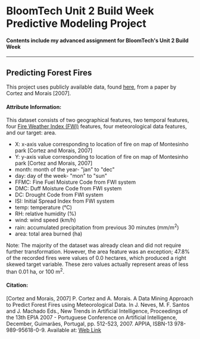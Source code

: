 # BloomTech Unit 2 Build Week Predictive Modeling Project
#### Contents include my advanced assignment for BloomTech's Unit 2 Build Week
---
## Predicting Forest Fires
This project uses publicly available data, found [here](https://archive.ics.uci.edu/ml/datasets/forest+fires), from a paper by Cortez and Morais [2007].

#### **Attribute Information:**
This dataset consists of two geographical features, two temporal features, four [Fire Weather Index (FWI)](https://www.nwcg.gov/publications/pms437/cffdrs/fire-weather-index-system) features, four meteorological data features, and our target: area. 
- X: x-axis value corresponding to location of fire on map of Montesinho park [Cortez and Morais, 2007] 
- Y: y-axis value corresponding to location of fire on map of Montesinho park [Cortez and Morais, 2007] 
- month: month of the year- "jan" to "dec"
- day: day of the week- "mon" to "sun"
- FFMC: Fine Fuel Moisture Code from FWI system
- DMC: Duff Moisture Code from FWI system
- DC: Drought Code from FWI system
- ISI: Initial Spread Index from FWI system
- temp: temperature (&deg;C)
- RH: relative humidity (%)
- wind: wind speed (km/h)
- rain: accumulated precipitation from previous 30 minutes (mm/m<sup>2</sup>)
- area: total area burned (ha)

Note: The majority of the dataset was already clean and did not require further transformation. However, the area feature was an exception; 47.8% of the recorded fires were values of 0.0 hectares, which produced a right skewed target variable. These zero values actually represent areas of less than 0.01 ha, or 100 m<sup>2</sup>.

#### **Citation:**

[Cortez and Morais, 2007] P. Cortez and A. Morais. A Data Mining Approach to Predict Forest Fires using Meteorological Data. In J. Neves, M. F. Santos and J. Machado Eds., New Trends in Artificial Intelligence, Proceedings of the 13th EPIA 2007 - Portuguese Conference on Artificial Intelligence, December, Guimarães, Portugal, pp. 512-523, 2007. APPIA, ISBN-13 978-989-95618-0-9. Available at: [Web Link](http://www3.dsi.uminho.pt/pcortez/fires.pdf)
